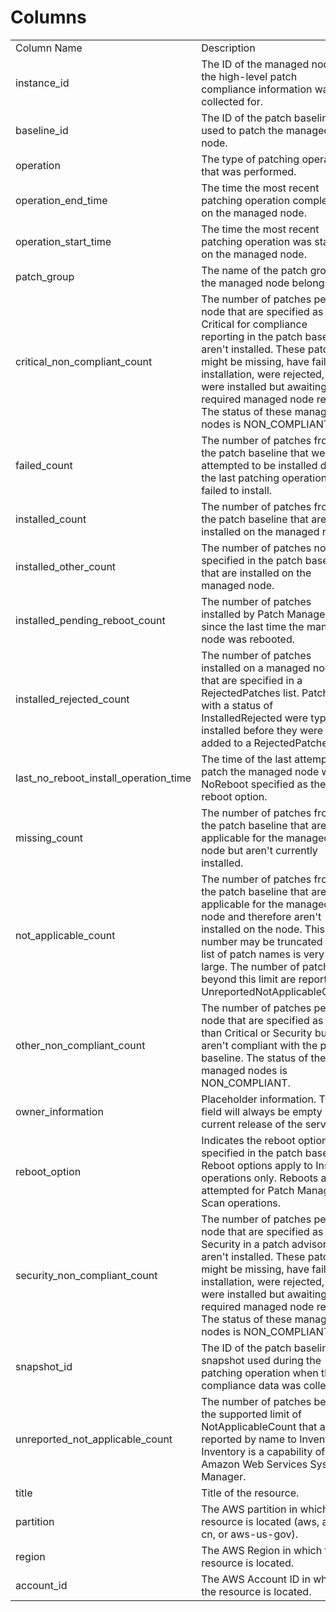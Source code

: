# Columns  

<table>
	<tr><td>Column Name</td><td>Description</td></tr>
	<tr><td>instance_id</td><td>The ID of the managed node the high-level patch compliance information was collected for.</td></tr>
	<tr><td>baseline_id</td><td>The ID of the patch baseline used to patch the managed node.</td></tr>
	<tr><td>operation</td><td>The type of patching operation that was performed.</td></tr>
	<tr><td>operation_end_time</td><td>The time the most recent patching operation completed on the managed node.</td></tr>
	<tr><td>operation_start_time</td><td>The time the most recent patching operation was started on the managed node.</td></tr>
	<tr><td>patch_group</td><td>The name of the patch group the managed node belongs to.</td></tr>
	<tr><td>critical_non_compliant_count</td><td>The number of patches per node that are specified as Critical for compliance reporting in the patch baseline aren&#39;t installed. These patches might be missing, have failed installation, were rejected, or were installed but awaiting a required managed node reboot. The status of these managed nodes is NON_COMPLIANT.</td></tr>
	<tr><td>failed_count</td><td>The number of patches from the patch baseline that were attempted to be installed during the last patching operation, but failed to install.</td></tr>
	<tr><td>installed_count</td><td>The number of patches from the patch baseline that are installed on the managed node.</td></tr>
	<tr><td>installed_other_count</td><td>The number of patches not specified in the patch baseline that are installed on the managed node.</td></tr>
	<tr><td>installed_pending_reboot_count</td><td>The number of patches installed by Patch Manager since the last time the managed node was rebooted.</td></tr>
	<tr><td>installed_rejected_count</td><td>The number of patches installed on a managed node that are specified in a RejectedPatches list. Patches with a status of InstalledRejected were typically installed before they were added to a RejectedPatches list.</td></tr>
	<tr><td>last_no_reboot_install_operation_time</td><td>The time of the last attempt to patch the managed node with NoReboot specified as the reboot option.</td></tr>
	<tr><td>missing_count</td><td>The number of patches from the patch baseline that are applicable for the managed node but aren&#39;t currently installed.</td></tr>
	<tr><td>not_applicable_count</td><td>The number of patches from the patch baseline that aren&#39;t applicable for the managed node and therefore aren&#39;t installed on the node. This number may be truncated if the list of patch names is very large. The number of patches beyond this limit are reported in UnreportedNotApplicableCount.</td></tr>
	<tr><td>other_non_compliant_count</td><td>The number of patches per node that are specified as other than Critical or Security but aren&#39;t compliant with the patch baseline. The status of these managed nodes is NON_COMPLIANT.</td></tr>
	<tr><td>owner_information</td><td>Placeholder information. This field will always be empty in the current release of the service.</td></tr>
	<tr><td>reboot_option</td><td>Indicates the reboot option specified in the patch baseline. Reboot options apply to Install operations only. Reboots aren&#39;t attempted for Patch Manager Scan operations.</td></tr>
	<tr><td>security_non_compliant_count</td><td>The number of patches per node that are specified as Security in a patch advisory aren&#39;t installed. These patches might be missing, have failed installation, were rejected, or were installed but awaiting a required managed node reboot. The status of these managed nodes is NON_COMPLIANT.</td></tr>
	<tr><td>snapshot_id</td><td>The ID of the patch baseline snapshot used during the patching operation when this compliance data was collected.</td></tr>
	<tr><td>unreported_not_applicable_count</td><td>The number of patches beyond the supported limit of NotApplicableCount that aren&#39;t reported by name to Inventory. Inventory is a capability of Amazon Web Services Systems Manager.</td></tr>
	<tr><td>title</td><td>Title of the resource.</td></tr>
	<tr><td>partition</td><td>The AWS partition in which the resource is located (aws, aws-cn, or aws-us-gov).</td></tr>
	<tr><td>region</td><td>The AWS Region in which the resource is located.</td></tr>
	<tr><td>account_id</td><td>The AWS Account ID in which the resource is located.</td></tr>
</table>